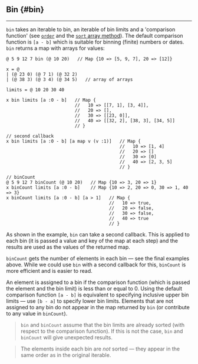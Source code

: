 ## Bin {#bin}

---

`bin` takes an iterable to bin, an iterable of bin limits and a 'comparison function' (see [`order`](#order) and the [`sort` array method](https://developer.mozilla.org/en-US/docs/Web/JavaScript/Reference/Global_Objects/Array/sort)). The default comparison function is `[a - b]` which is suitable for binning (finite) numbers or dates. `bin` returns a map with arrays for values:

```
@ 5 9 12 7 bin (@ 10 20)   // Map {10 => [5, 9, 7], 20 => [12]}

x = @ 
| (@ 23 0) (@ 7 1) (@ 32 2) 
| (@ 38 3) (@ 3 4) (@ 34 5)   // array of arrays

limits = @ 10 20 30 40

x bin limits [a :0 - b]   // Map {
                          //   10 => [[7, 1], [3, 4]],
                          //   20 => [],
                          //   30 => [[23, 0]],
                          //   40 => [[32, 2], [38, 3], [34, 5]]
                          // }

// second callback
x bin limits [a :0 - b] [a map v (v :1)]   // Map {
                                           //   10 => [1, 4]
                                           //   20 => []
                                           //   30 => [0]
                                           //   40 => [2, 3, 5]
                                           // }

// binCount
@ 5 9 12 7 binCount (@ 10 20)   // Map {10 => 3, 20 => 1}
x binCount limits [a :0 - b]    // Map {10 => 2, 20 => 0, 30 => 1, 40 => 3}
x binCount limits [a :0 - b] [a > 1]   // Map {
                                       //   10 => true,
                                       //   20 => false,
                                       //   30 => false,
                                       //   40 => true
                                       // }
```

As shown in the example, `bin` can take a second callback. This is applied to each bin (it is passed a value and key of the map at each step) and the results are used as the values of the returned map.

`binCount` gets the number of elements in each bin &mdash; see the final examples above. While we could use `bin` with a second callback for this, `binCount` is more efficient and is easier to read. 

An element is assigned to a bin if the comparison function (which is passed the element and the bin limit) is less than or equal to 0. Using the default comparison function `[a - b]` is equivalent to specifying inclusive upper bin limits &mdash; use `[b - a]` to specify lower bin limits. Elements that are not assigned to any bin do not appear in the map returned by `bin` (or contribute to any value in `binCount`).

> `bin` and `binCount` assume that the bin limits are already sorted (with respect to the comparison function). If this is not the case, `bin` and `binCount` will give unexpected results.

> The elements inside each bin are _not_ sorted &mdash; they appear in the same order as in the original iterable.